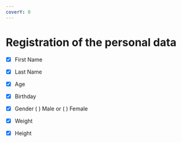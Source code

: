 ```yaml
---
coverY: 0
---
```


# Registration of the personal data

* [x] First Name
* [x] Last Name
* [x] Age
* [x] Birthday
* [x] Gender   ( ) Male or ( ) Female&#x20;
* [x] Weight&#x20;
* [x] Height

